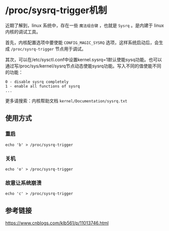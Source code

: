 # /proc/sysrq-trigger机制

近期了解到，linux 系统中，存在一些 `魔法组合键` ，也就是 `Sysrq` 。是内建于 linux 内核的调试工具。

首先，内核配置选项中要使能 `CONFIG_MAGIC_SYSRQ` 选项，这样系统启动后，会生成 `/proc/sysrq-trigger` 节点用于调试。

其次，可以在/etc/sysctl.conf中设置kernel.sysrq=1默认使能sysq功能。也可以通过写/proc/sys/kernel/sysrq节点动态使能sysrq功能。写入不同的值使能不同的功能：

```
0 - disable sysrq completely
1 - enable all functions of sysrq
...
```

更多请搜索：内核帮助文档 `kernel/Documentation/sysrq.txt`



## 使用方式

### 重启

`echo 'b' > /proc/sysrq-trigger`

### 关机

`echo 'o' > /proc/sysrq-trigger`

### 故意让系统崩溃

`echo 'c' > /proc/sysrq-trigger`



## 参考链接

https://www.cnblogs.com/klb561/p/11013746.html